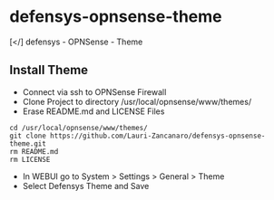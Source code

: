 # defensys-opnsense-theme
[&lt;/] defensys - OPNSense - Theme

## Install Theme

- Connect via ssh to OPNSense Firewall
- Clone Project to directory /usr/local/opnsense/www/themes/
- Erase README.md and LICENSE Files

```
cd /usr/local/opnsense/www/themes/
git clone https://github.com/Lauri-Zancanaro/defensys-opnsense-theme.git
rm README.md
rm LICENSE
```

- In WEBUI go to System > Settings > General > Theme
- Select Defensys Theme and Save

